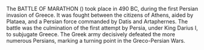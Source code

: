 The BATTLE OF MARATHON () took place in 490 BC, during the first Persian invasion of Greece. It was fought between the citizens of Athens, aided by Plataea, and a Persian force commanded by Datis and Artaphernes. The battle was the culmination of the first attempt by Persia, under King Darius I, to subjugate Greece. The Greek army decisively defeated the more numerous Persians, marking a turning point in the Greco-Persian Wars.
